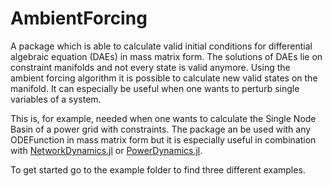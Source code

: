 # AmbientForcing

A package which is able to calculate valid initial conditions for differential algebraic equation (DAEs) in mass matrix form.
The solutions of DAEs lie on constraint manifolds and not every state is valid anymore. Using the ambient forcing algorithm it is possible to calculate new valid states on the manifold.
It can especially be useful when one wants to perturb single variables of a system. 

This is, for example, needed when one wants to calculate the Single Node Basin of a power grid with constraints.
The package an be used with any ODEFunction in mass matrix form but it is especially useful in combination with [NetworkDynamics.jl](https://github.com/PIK-ICoN/NetworkDynamics.jl) or [PowerDynamics.jl](https://github.com/JuliaEnergy/PowerDynamics.jl).

To get started go to the example folder to find three different examples.